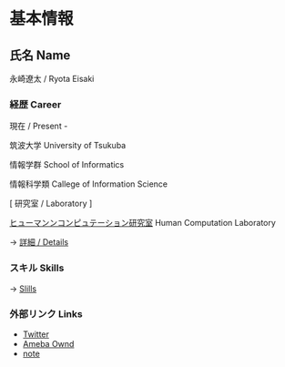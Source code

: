 # 基本情報

## 氏名 Name

 永崎遼太  /  Ryota Eisaki

### 経歴 Career
現在  /  Present - 

筑波大学  University of Tsukuba

情報学群  School of Informatics

情報科学類  Callege of Information Science



[ 研究室  /  Laboratory ]

[ヒューマンンコンピュテーション研究室](https://hcomp.cs.tsukuba.ac.jp)    Human Computation Laboratory

-> [ 詳細  /  Details ](https://github.com/RyotaEisaki/about_me/blob/master/Skills.md)

### スキル Skills
-> [Slills](https://github.com/RyotaEisaki/about_me/blob/master/Skills.md)

### 外部リンク Links
+ [Twitter](https://twitter.com/eisaki_ryota?prefetchTimestamp=1571484504357)
+ [Ameba Ownd](https://ryotaeisaki.amebaownd.com/)
+ [note](https://note.mu/r_e)
